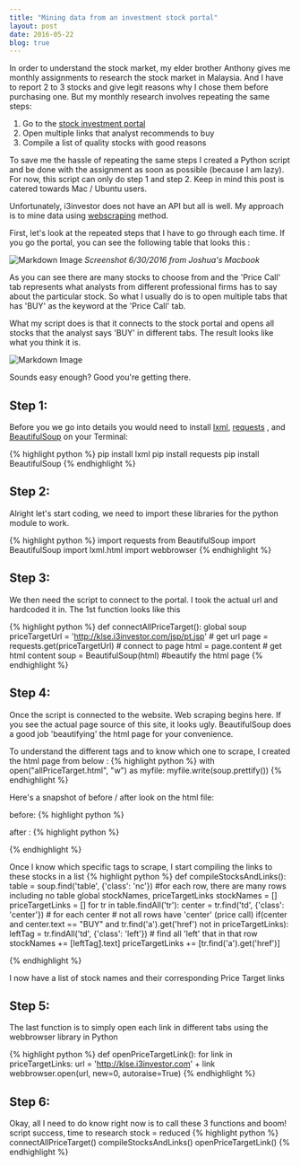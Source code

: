 ```yaml
---
title: "Mining data from an investment stock portal"
layout: post
date: 2016-05-22
blog: true
---
```


In order to understand the stock market, my elder brother Anthony gives me
monthly assignments to research the stock market in Malaysia. And I have to
report 2 to 3 stocks and give legit reasons why I chose them before
purchasing one. But my monthly research involves repeating the same steps:

1. Go to the [stock investment portal](http://klse.i3investor.com/jsp/pt.jsp)
2. Open multiple links that analyst recommends to buy
3. Compile a list of quality stocks with good reasons

To save me the hassle of repeating the same steps I created a Python script and
be done with the assignment as soon as possible (because I am lazy). For now,
this script can only do step 1 and step 2. Keep in mind this post is catered
towards Mac / Ubuntu users.

Unfortunately, i3investor does not have an API but all is well. My approach is
to mine data using [webscraping](http://docs.python-guide.org/en/latest/scenarios/scrape/)
method.

First, let's look at the repeated steps that I have to go through each time.
If you go the portal, you can see the following table that looks this :

![Markdown Image][1]
*Screenshot 6/30/2016 from Joshua's Macbook*

As you can see there are many stocks to choose from and the 'Price Call' tab
represents what analysts from different professional firms has to say about the
particular stock. So what I usually do is to open multiple tabs that has 'BUY'
as the keyword at the 'Price Call' tab.

What my script does is that it connects to the stock portal and opens all stocks
that the analyst says 'BUY' in different tabs. The result looks like what you
think it is.

![Markdown Image][2]

Sounds easy enough? Good you're getting there.

## Step 1:
Before you we go into details you
would need to install [lxml](http://lxml.de/), [requests](http://docs.python-requests.org/en/master/)
, and [BeautifulSoup](https://www.crummy.com/software/BeautifulSoup/bs4/doc/)
on your Terminal:

{% highlight python %}
pip install lxml
pip install requests
pip install BeautifulSoup
{% endhighlight %}

## Step 2:
Alright let's start coding, we need to import these libraries for the python
module to work.

{% highlight python %}
import requests
from BeautifulSoup import BeautifulSoup
import lxml.html
import webbrowser
{% endhighlight %}

## Step 3:
We then need the script to connect to the portal. I took the actual url and
hardcoded it in. The 1st function looks like this

{% highlight python %}
def connectAllPriceTarget():
    global soup
    priceTargetUrl = 'http://klse.i3investor.com/jsp/pt.jsp' # get url
    page = requests.get(priceTargetUrl) # connect to page
    html = page.content # get html content
    soup = BeautifulSoup(html) #beautify the html page
{% endhighlight %}

## Step 4:
Once the script is connected to the website. Web scraping begins here. If you
see the actual page source of this site, it looks ugly. BeautifulSoup does a
good job 'beautifying' the html page for your convenience.

To understand the different tags and to know which one to scrape, I created the
html page from below :
{% highlight python %}
with open("allPriceTarget.html", "w") as myfile:
    myfile.write(soup.prettify())
{% endhighlight %}

Here's a snapshot of before / after look on the html file:

before:
{% highlight python %}
<!DOCTYPE html PUBLIC "-//W3C//DTD XHTML 1.0 Transitional//EN" "http://www.w3.org/TR/xhtml1/DTD/xhtml1-transitional.dtd">
<html xmlns="http://www.w3.org/1999/xhtml" xml:lang="en" lang="en">
<head>      <title>Stock Price Target | I3investor</title> <meta http-equiv="content-type" content="text/html; charset=utf-8" />  <meta http-equiv="X-Frame-Options" content="deny"/> <meta name="description" content="A free and independent portal for stock investors. The portal provides aggregated investment Blogs and News, Stock Database & Quotes, Price Targets, and Watchlist/Portfolio tool for investors." /> <meta name="keywords" content="Stock Price Target,Bursa Malaysia" /> <link rel="icon"
{% endhighlight %}

after :
{% highlight python %}
<!DOCTYPE html PUBLIC "-//W3C//DTD XHTML 1.0 Transitional//EN" "http://www.w3.org/TR/xhtml1/DTD/xhtml1-transitional.dtd">
<html xmlns="http://www.w3.org/1999/xhtml" xml:lang="en" lang="en">
 <head>
  <title>
   Stock Price Target | I3investor
  </title>
  <meta http-equiv="content-type" content="text/html; charset=utf-8" />
  <meta http-equiv="X-Frame-Options" content="deny" />
  <meta name="description" content="A free and independent portal for stock investors. The portal provides aggregated investment Blogs and News, Stock Database &amp; Quotes, Price Targets, and Watchlist/Portfolio tool for investors." />
  <meta name="keywords" content="Stock Price Target,Bursa Malaysia" />
  {% endhighlight %}


Once I know which specific tags to scrape, I start compiling the links to these
stocks in a list
{% highlight python %}
def compileStocksAndLinks():
    table = soup.find('table', {'class': 'nc'})
    #for each row, there are many rows including no table
    global stockNames, priceTargetLinks
    stockNames = []
    priceTargetLinks = []
    for tr in table.findAll('tr'):
        center = tr.find('td', {'class': 'center'}) # for each center
        # not all rows have 'center' (price call)
        if(center and center.text == "BUY" and tr.find('a').get('href') not in priceTargetLinks):
            leftTag = tr.findAll('td', {'class': 'left'}) # find all 'left' that in that row
            stockNames += [leftTag[1].text]
            priceTargetLinks += [tr.find('a').get('href')]

{% endhighlight %}

I now have a list of stock names and their corresponding Price Target links

## Step 5:
The last function is to simply open each link in different tabs using the
webbrowser library in Python

{% highlight python %}
def openPriceTargetLink():
    for link in priceTargetLinks:
        url = 'http://klse.i3investor.com' + link
        webbrowser.open(url, new=0, autoraise=True)
{% endhighlight %}

## Step 6:
Okay, all I need to do know right now is to call these 3 functions and boom!
script success, time to research stock = reduced
{% highlight python %}
connectAllPriceTarget()
compileStocksAndLinks()
openPriceTargetLink()
{% endhighlight %}

[1]: https://liewsanmin.github.io/scrapeImages/allPriceTarget.jpg
[2]: https://liewsanmin.github.io/scrapeImages/scrapeResult.png
